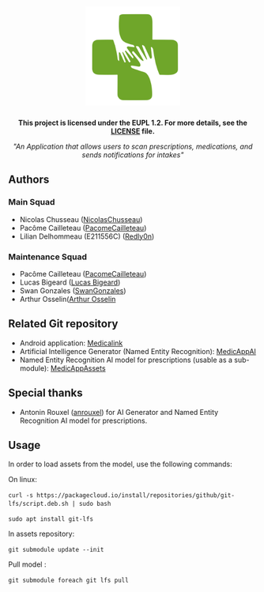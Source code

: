 <h1 align="center">
  <img src="logo_medicalink.png" alt="Medicalink" height="200">
  <br />
</h1>

<p align="center"><b>This project is licensed under the EUPL 1.2. For more details, see the <a href="LICENSE.md">LICENSE</a> file.</b></p>
<p align="center"><i>"An Application that allows users to scan prescriptions, medications, and sends notifications for intakes"</i></p>


## Authors
### Main Squad
* Nicolas Chusseau ([NicolasChusseau](https://github.com/NicolasChusseau))
* Pacôme Cailleteau ([PacomeCailleteau](https://github.com/PacomeCailleteau))
* Lilian Delhommeau (E211556C) ([Redly0n](https://github.com/Redly0n))
### Maintenance Squad
* Pacôme Cailleteau ([PacomeCailleteau](https://github.com/PacomeCailleteau))
* Lucas Bigeard ([Lucas Bigeard](https://github.com/LucWaw))
* Swan Gonzales ([SwanGonzales](https://github.com/SwanGon))
* Arthur Osselin([Arthur Osselin]()
## Related Git repository
* Android application: [Medicalink](https://gitlab.univ-nantes.fr/E211556C/sae_medicalink#----)
* Artificial Intelligence Generator (Named Entity Recognition): [MedicAppAI](https://github.com/anrouxel/MedicAppAI#----)
* Named Entity Recognition AI model for prescriptions (usable as a sub-module): [MedicAppAssets](https://gitlab.univ-nantes.fr/E213726L/MedicAppAssets.git)

## Special thanks
* Antonin Rouxel ([anrouxel](https://github.com/anrouxel)) for AI Generator and Named Entity Recognition AI model for prescriptions.


## Usage

In order to load assets from the model, use the following commands:

On linux:

```curl -s https://packagecloud.io/install/repositories/github/git-lfs/script.deb.sh | sudo bash```

```sudo apt install git-lfs```


In assets repository:

```git submodule update --init```


Pull model :

```git submodule foreach git lfs pull```
